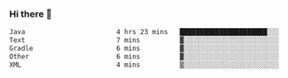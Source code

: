 ### Hi there 👋

<!--START_SECTION:waka-->

```txt
Java                       4 hrs 23 mins   ██████████████████████░░░   88.62 %
Text                       7 mins          ▓░░░░░░░░░░░░░░░░░░░░░░░░   02.37 %
Gradle                     6 mins          ▓░░░░░░░░░░░░░░░░░░░░░░░░   02.30 %
Other                      6 mins          ▓░░░░░░░░░░░░░░░░░░░░░░░░   02.14 %
XML                        4 mins          ▒░░░░░░░░░░░░░░░░░░░░░░░░   01.68 %
```

<!--END_SECTION:waka-->

<!--
**jerry-shao/jerry-shao** is a ✨ _special_ ✨ repository because its `README.md` (this file) appears on your GitHub profile.

Here are some ideas to get you started:

- 🔭 I’m currently working on ...
- 🌱 I’m currently learning ...
- 👯 I’m looking to collaborate on ...
- 🤔 I’m looking for help with ...
- 💬 Ask me about ...
- 📫 How to reach me: ...
- 😄 Pronouns: ...
- ⚡ Fun fact: ...
-->
